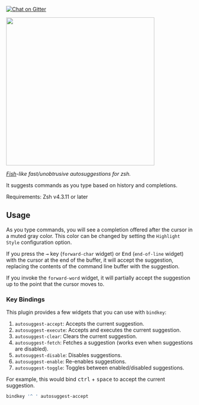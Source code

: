 [![Chat on Gitter](https://img.shields.io/gitter/room/zsh-users/zsh-autosuggestions.svg)](https://gitter.im/zsh-users/zsh-autosuggestions)

<a href="https://asciinema.org/a/37390" target="_blank"><img src="https://asciinema.org/a/37390.png" width="400" /></a>

_[Fish](http://fishshell.com/)-like fast/unobtrusive autosuggestions for zsh._

It suggests commands as you type based on history and completions.

Requirements: Zsh v4.3.11 or later

## Usage

As you type commands, you will see a completion offered after the cursor
in a muted gray color. This color can be changed by setting the `Highlight
Style` configuration option.

If you press the <kbd>→</kbd> key (`forward-char` widget) or <kbd>End</kbd> (`end-of-line` widget) with the cursor at the end of the buffer, it will accept the suggestion, replacing the contents of the command line buffer with the suggestion.

If you invoke the `forward-word` widget, it will partially accept the suggestion up to the point that the cursor moves to.

### Key Bindings

This plugin provides a few widgets that you can use with `bindkey`:

1. `autosuggest-accept`: Accepts the current suggestion.
2. `autosuggest-execute`: Accepts and executes the current suggestion.
3. `autosuggest-clear`: Clears the current suggestion.
4. `autosuggest-fetch`: Fetches a suggestion (works even when suggestions are disabled).
5. `autosuggest-disable`: Disables suggestions.
6. `autosuggest-enable`: Re-enables suggestions.
7. `autosuggest-toggle`: Toggles between enabled/disabled suggestions.

For example, this would bind <kbd>ctrl</kbd> + <kbd>space</kbd> to accept the current suggestion.

```sh
bindkey '^ ' autosuggest-accept
```
